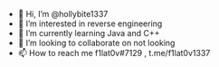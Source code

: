 - 👋 Hi, I’m @hollybite1337
- 👀 I’m interested in reverse engineering
- 🌱 I’m currently learning Java and C++
- 💞️ I’m looking to collaborate on not looking 
- 📫 How to reach me f1lat0v#7129 , t.me/f1lat0v1337
<!---
hollybite1337/hollybite1337 is a ✨ special ✨ repository because its `README.md` (this file) appears on your GitHub profile.
You can click the Preview link to take a look at your changes.
--->
